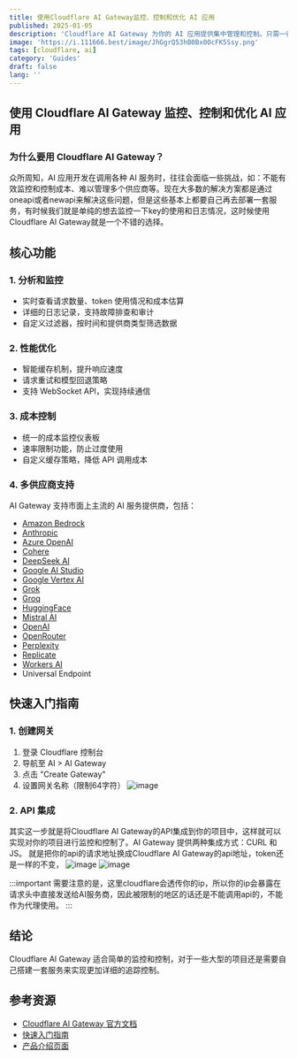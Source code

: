 ```yaml
---
title: 使用Cloudflare AI Gateway监控、控制和优化 AI 应用
published: 2025-01-05
description: 'Cloudflare AI Gateway 为你的 AI 应用提供集中管理和控制。只需一行代码即可连接您的应用，监控使用情况、成本和错误。'
image: 'https://i.111666.best/image/JhGgrQ53hB0Bx0OcFK5Ssy.png'
tags: [cloudflare, ai]
category: 'Guides'
draft: false 
lang: ''
---
```

## 使用 Cloudflare AI Gateway 监控、控制和优化 AI 应用

### 为什么要用 Cloudflare AI Gateway？

众所周知，AI 应用开发在调用各种 AI 服务时，往往会面临一些挑战，如：不能有效监控和控制成本、难以管理多个供应商等。现在大多数的解决方案都是通过oneapi或者newapi来解决这些问题，但是这些基本上都要自己再去部署一套服务，有时候我们就是单纯的想去监控一下key的使用和日志情况，这时候使用Cloudflare AI Gateway就是一个不错的选择。

## 核心功能

### 1. 分析和监控

- 实时查看请求数量、token 使用情况和成本估算
- 详细的日志记录，支持故障排查和审计
- 自定义过滤器，按时间和提供商类型筛选数据

### 2. 性能优化

- 智能缓存机制，提升响应速度
- 请求重试和模型回退策略
- 支持 WebSocket API，实现持续通信

### 3. 成本控制

- 统一的成本监控仪表板
- 速率限制功能，防止过度使用
- 自定义缓存策略，降低 API 调用成本

### 4. 多供应商支持

AI Gateway 支持市面上主流的 AI 服务提供商，包括：

- [Amazon Bedrock](https://aws.amazon.com/bedrock/)
- [Anthropic](https://www.anthropic.com/)
- [Azure OpenAI](https://azure.microsoft.com/products/cognitive-services/openai-service/)
- [Cohere](https://cohere.com/)
- [DeepSeek AI](https://deepseek.com/)
- [Google AI Studio](https://makersuite.google.com/)
- [Google Vertex AI](https://cloud.google.com/vertex-ai)
- [Grok](https://grok.x.ai/)
- [Groq](https://groq.com/)
- [HuggingFace](https://huggingface.co/)
- [Mistral AI](https://mistral.ai/)
- [OpenAI](https://openai.com/)
- [OpenRouter](https://openrouter.ai/)
- [Perplexity](https://www.perplexity.ai/)
- [Replicate](https://replicate.com/)
- [Workers AI](https://workers.cloudflare.com/ai)
- Universal Endpoint

## 快速入门指南

### 1. 创建网关

1. 登录 Cloudflare 控制台
2. 导航至 AI > AI Gateway
3. 点击 "Create Gateway"
4. 设置网关名称（限制64字符）
![image](https://i.111666.best/image/spMZxwdf5tHGdVXPwP0WAP.png)

### 2. API 集成
其实这一步就是将Cloudflare AI Gateway的API集成到你的项目中，这样就可以实现对你的项目进行监控和控制了。AI Gateway 提供两种集成方式：CURL 和 JS。
就是把你的api的请求地址换成Cloudflare AI Gateway的api地址，token还是一样的不变，
![image](https://i.111666.best/image/quDQR12QAYmVkS5GZBDvTT.png)
![image](https://i.111666.best/image/8kVmmbwGwN00ISWeX701mj.png)

:::important
需要注意的是，这里cloudflare会透传你的ip，所以你的ip会暴露在请求头中直接发送给AI服务商，因此被限制的地区的话还是不能调用api的，不能作为代理使用。
:::

## 结论

Cloudflare AI Gateway 适合简单的监控和控制，对于一些大型的项目还是需要自己搭建一套服务来实现更加详细的追踪控制。

## 参考资源

- [Cloudflare AI Gateway 官方文档](https://developers.cloudflare.com/ai-gateway/)
- [快速入门指南](https://developers.cloudflare.com/ai-gateway/get-started/)
- [产品介绍页面](https://www.cloudflare.com/zh-cn/developer-platform/products/ai-gateway/)